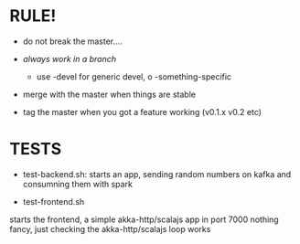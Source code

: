 # RULE!

- do not break the master....
- *always work in a branch*
  - use <you>-devel for generic devel, o <you>-something-specific
- merge with the master when things are stable

- tag the master when you got a feature working (v0.1.x v0.2 etc)

# TESTS

- test-backend.sh: starts an app,
sending random numbers  on kafka and consumning them with spark

- test-frontend.sh

starts the frontend, a simple akka-http/scalajs app in port 7000
nothing fancy, just checking the akka-http/scalajs loop works

